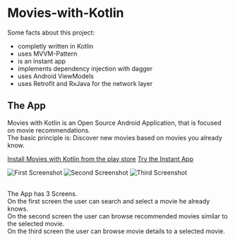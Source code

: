 # Movies-with-Kotlin

Some facts about this project:
- completly written in Kotlin
- uses MVVM-Pattern
- is an instant app
- implements dependency injection with dagger
- uses Android ViewModels
- uses Retrofit and RxJava for the network layer

## The App

Movies with Kotlin is an Open Source Android Application, that is focused on movie recommendations.\
The basic principle is: Discover new movies based on movies you already know.

[Install Movies with Kotlin from the play store](https://play.google.com/store/apps/details?id=com.lenz.oliver.movieswithkotlin)
[Try the Instant App](https://play.google.com/store/apps/details?id=com.lenz.oliver.movieswithkotlin&launch=true)



![First Screenshot](store/first_en.png)
![Second Screenshot](store/second_en.png)
![Third Screenshot](store/third_en.png)

\
The App has 3 Screens.\
On the first screen the user can search and select a movie he already knows.\
On the second screen the user can browse recommended movies similar to the selected movie.\
On the third screen the user can browse movie details to a selected movie.
